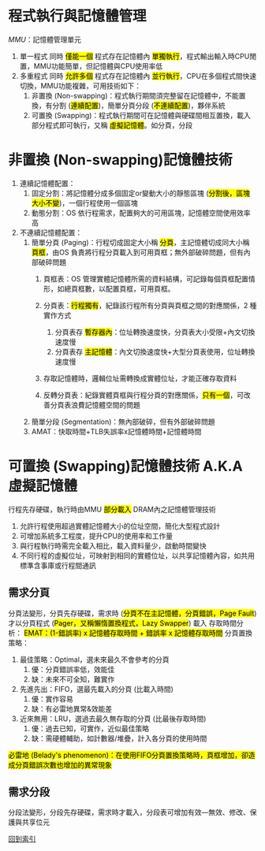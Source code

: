 # 程式執行與記憶體管理
*MMU*：記憶體管理單元

1. 單一程式
	同時 <mark>僅能一個</mark> 程式存在記憶體內 <mark>單獨執行</mark>，程式輸出輸入時CPU閒置，MMU功能簡單，但記憶體與CPU使用率低
2. 多重程式
	同時 <mark>允許多個</mark> 程式存在記憶體內 <mark>並行執行</mark>，CPU在多個程式間快速切換，MMU功能複雜，可用技術如下：
	1. 非置換 (Non-swapping)：程式執行期間須完整留在記憶體中，不能置換，有分割 (<mark>連續配置</mark>)，簡單分頁分段 (<mark>不連續配置</mark>)，夥伴系統
	2. 可置換 (Swapping)：程式執行期間可在記憶體與硬碟間相互置換，載入部分程式即可執行，又稱 <mark>虛擬記憶體</mark>。如分頁，分段


# 非置換 (Non-swapping)記憶體技術
1. 連續記憶體配置：
	1. 固定分割：將記憶體分成多個固定or變動大小的靜態區塊 (<mark>分割後，區塊大小不變</mark>)，一個行程使用一個區塊
	2. 動態分割：OS 依行程需求，配置夠大的可用區塊，記憶體空間使用效率高
2. 不連續記憶體配置：
	1. 簡單分頁 (Paging)：行程切成固定大小稱 <mark>分頁</mark>，主記憶體切成同大小稱 <mark>頁框</mark>，由OS 負責將行程分頁載入到可用頁框；無外部破碎問題，但有內部破碎問題
		1. 頁框表：OS 管理實體記憶體所需的資料結構，可記錄每個頁框配置情形，如總頁框數，以配置頁框，可用頁框。
		2. 分頁表：<mark>行程獨有</mark>，紀錄該行程所有分頁與頁框之間的對應關係，2 種實作方式
			1. 分頁表存 <mark>暫存器內</mark>：位址轉換速度快，分頁表大小受限+內文切換速度慢
			2. 分頁表存 <mark>主記憶體</mark>：內文切換速度快+大型分頁表使用，位址轉換速度慢

		3. 存取記憶體時，邏輯位址需轉換成實體位址，才能正確存取資料
		4. 反轉分頁表：紀錄實體頁框與行程分頁的對應關係，<mark>只有一個</mark>，可改善分頁表浪費記憶體空間的問題
	2. 簡單分段 (Segmentation)：無內部破碎，但有外部破碎問題
	3. AMAT：快取時間+TLB失誤率x記憶體時間+記憶體時間

# 可置換 (Swapping)記憶體技術 A.K.A 虛擬記憶體
行程先存硬碟，執行時由MMU <mark>部分載入</mark> DRAM內之記憶體管理技術
1. 允許行程使用超過實體記憶體大小的位址空間，簡化大型程式設計
2. 可增加系統多工程度，提升CPU的使用率和工作量
3. 與行程執行時需完全載入相比，載入資料量少，啟動時間變快
4. 不同行程的虛擬位址，可映射到相同的實體位址，以共享記憶體內容，如共用標準含事庫或行程間通訊

## 需求分頁
分頁法變形，分頁先存硬碟，需求時 (<mark>分頁不在主記憶體，分頁錯誤，Page Fault</mark>) 才以分頁程式 (<mark>Pager，又稱懶惰置換程式，Lazy Swapper</mark>) 載入
存取時間分析：
<mark>EMAT：(1-錯誤率) x 記憶體存取時間 + 錯誤率 x 記憶體存取時間</mark>
分頁置換策略：
1. 最佳策略：Optimal，選未來最久不會參考的分頁
	1. 優：分頁錯誤率低，效能佳
	2. 缺：未來不可全知，難實作
2. 先進先出：FIFO，選最先載入的分頁 (比載入時間)
	1. 優：實作容易
	2. 缺：有必雷地異常&效能差
3. 近來無用：LRU，選過去最久無存取的分頁 (比最後存取時間)
	1. 優：過去已知，可實作，近似最佳策略
	2. 缺：需硬體輔助，如計數器/堆疊，計入各分頁的使用時間

<mark>必雷地 (Belady's phenomenon)：在使用FIFO分頁置換策略時，頁框增加，卻造成分頁錯誤次數也增加的異常現象</mark>

## 需求分段
分段法變形，分段先存硬碟，需求時才載入，分段表可增加有效—無效、修改、保護與共享位元

[回到索引]((%E4%BD%9C%E6%A5%AD%E7%B3%BB%E7%B5%B1%E7%B4%A2%E5%BC%95))
